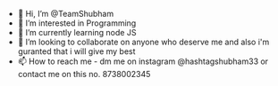 - 👋 Hi, I’m @TeamShubham
- 👀 I’m interested in Programming
- 🌱 I’m currently learning node JS
- 💞️ I’m looking to collaborate on anyone who deserve me and also i'm guranted that i will give my best
- 📫 How to reach me - dm me on instagram @hashtagshubham33 or contact me on this no. 8738002345

<!---
TeamShubham/TeamShubham is a ✨ special ✨ repository because its `README.md` (this file) appears on your GitHub profile.
You can click the Preview link to take a look at your changes.
--->
